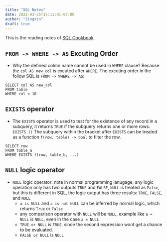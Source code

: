 ```yaml
---
title: "SQL Notes"
date: 2022-03-25T15:11:01-07:00
author: "Jingxin"
draft: true
---
```

This is the reading notes of [SQL Cookbook](https://www.amazon.com/SQL-Cookbook-Solutions-Techniques-Developers/dp/0596009763).

## `FROM -> WHERE -> AS` Excuting Order
 - Why the defined colmn name cannot be used in `WHERE` clause? Because the `col AS new_col` is excuted after `WHERE`. The excuting order in the follow SQL is `FROM -> WHERE -> AS`:
 ```
 SELECT col AS new_col
 FROM table
 WHERE col < 10
 ```
 ## `EXISTS` operator
 - The `EXISTS` operator is used to test for the existence of any record in a subquery, it returns `TRUE` if the subquery returns one or more rows. `EXISTS ()` The subquery within the bracket after `EXISTS` can be treated as a function `f(row, table) -> bool` to filter the row.
 ```
 SELECT row
 FROM table_a
 WHERE EXISTS f(row, table_b, ...)
 ```
 ## `NULL` logic operator
  - `NULL` logic operator: note in normal programming lanugage, any logic operation only has two outputs `TRUE` and `FALSE`, `NULL` is treated as `False`, but this is different in SQL, the logic output has three results: `TRUE`, `FALSE`, and `NULL`
    - `a is NULL` and `a is not NULL` can be inferred by normal logic, which returns `True` or `False`
    - any comparison operator with `NULL` will be `NULL`, example like `a = NULL` is `NULL`, even in the case  `a = NULL`
    - `TRUE or NULL` is `TRUE`, since the second expression wont get a chance to be evaluated.
    - `FALSE or NULL` is `NULL`
